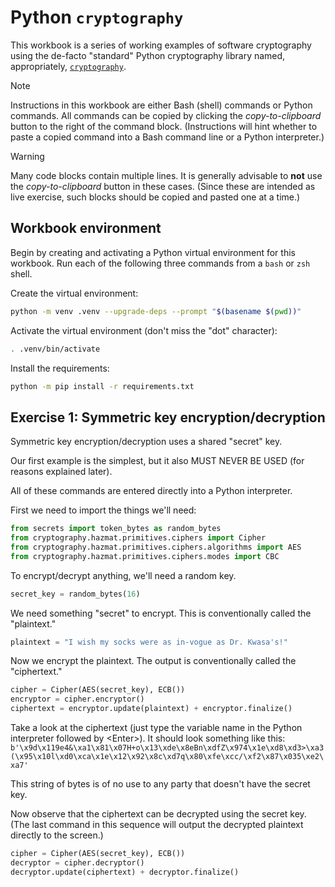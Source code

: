 # Python `cryptography`
This workbook is a series of working examples of software cryptography using the de-facto "standard" Python cryptography library named, appropriately, [`cryptography`](https://cryptography.io/ "The 'cryptography' library includes both high level recipes and low level interfaces to common cryptographic algorithms such as symmetric ciphers, message digests, and key derivation functions.").

> [!NOTE]
> Instructions in this workbook are either Bash (shell) commands or Python commands. All commands can be copied by clicking the *copy-to-clipboard* button to the right of the command block. (Instructions will hint whether to paste a copied command into a Bash command line or a Python interpreter.)

> [!WARNING]
> Many code blocks contain multiple lines. It is generally advisable to **not** use the *copy-to-clipboard* button in these cases.  (Since these are intended as live exercise, such blocks should be copied and pasted one at a time.)

## Workbook environment
Begin by creating and activating a Python virtual environment for this workbook.  Run each of the following three commands from a `bash` or `zsh` shell.

Create the virtual environment:
```bash
python -m venv .venv --upgrade-deps --prompt "$(basename $(pwd))"
```

Activate the virtual environment (don't miss the "dot" character):
```bash
. .venv/bin/activate
```

Install the requirements:
```bash
python -m pip install -r requirements.txt
```

## Exercise 1: Symmetric key encryption/decryption

Symmetric key encryption/decryption uses a shared "secret" key.

Our first example is the simplest, but it also MUST NEVER BE USED (for reasons explained later).

All of these commands are entered directly into a Python interpreter.

First we need to import the things we'll need:
```python
from secrets import token_bytes as random_bytes
from cryptography.hazmat.primitives.ciphers import Cipher
from cryptography.hazmat.primitives.ciphers.algorithms import AES
from cryptography.hazmat.primitives.ciphers.modes import CBC
```

To encrypt/decrypt anything, we'll need a random key.
```python
secret_key = random_bytes(16)
```

We need something "secret" to encrypt.  This is conventionally called the "plaintext."
```python
plaintext = "I wish my socks were as in-vogue as Dr. Kwasa's!"
```

Now we encrypt the plaintext.  The output is conventionally called the "ciphertext."
```python
cipher = Cipher(AES(secret_key), ECB())
encryptor = cipher.encryptor()
ciphertext = encryptor.update(plaintext) + encryptor.finalize()
```

Take a look at the ciphertext (just type the variable name in the Python interpreter followed by \<Enter\>).  It should look something like this: `b'\x9d\x119e4&\xa1\x81\x07H+o\x13\xde\x8eBn\xdfZ\x974\x1e\xd8\xd3>\xa3(\x95\x10l\xd0\xca\x1e\x12\x92\x8c\xd7q\x80\xfe\xcc/\xf2\x87\x035\xe2\xa7'`

This string of bytes is of no use to any party that doesn't have the secret key.

Now observe that the ciphertext can be decrypted using the secret key.  (The last command in this sequence will output the decrypted plaintext directly to the screen.)
```python
cipher = Cipher(AES(secret_key), ECB())
decryptor = cipher.decryptor()
decryptor.update(ciphertext) + decryptor.finalize()
```

